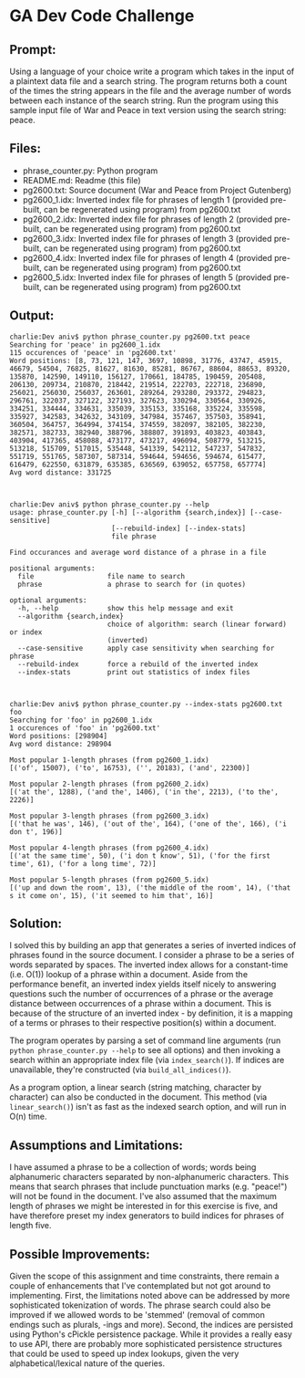 # GA Dev Code Challenge

## Prompt:
Using a language of your choice write a program which takes in the input of a plaintext data file and a search string. The program returns both a count of the times the string appears in the file and the average number of words between each instance of the search string.
Run the program using this sample input file of War and Peace in text version using the search string: peace.

## Files:
* phrase_counter.py: Python program
* README.md: Readme (this file)
* pg2600.txt: Source document (War and Peace from Project Gutenberg)
* pg2600_1.idx: Inverted index file for phrases of length 1 (provided pre-built, can be regenerated using program) from pg2600.txt
* pg2600_2.idx: Inverted index file for phrases of length 2 (provided pre-built, can be regenerated using program) from pg2600.txt
* pg2600_3.idx: Inverted index file for phrases of length 3 (provided pre-built, can be regenerated using program) from pg2600.txt
* pg2600_4.idx: Inverted index file for phrases of length 4 (provided pre-built, can be regenerated using program) from pg2600.txt
* pg2600_5.idx: Inverted index file for phrases of length 5 (provided pre-built, can be regenerated using program) from pg2600.txt


## Output:
    charlie:Dev aniv$ python phrase_counter.py pg2600.txt peace
    Searching for 'peace' in pg2600_1.idx
    115 occurences of 'peace' in 'pg2600.txt'
    Word positions: [8, 73, 121, 147, 3697, 10898, 31776, 43747, 45915, 46679, 54504, 76825, 81627, 81630, 85281, 86767, 88604, 88653, 89320, 135870, 142590, 149110, 156127, 170661, 184785, 190459, 205408, 206130, 209734, 210870, 218442, 219514, 222703, 222718, 236890, 256021, 256030, 256037, 263601, 289264, 293280, 293372, 294823, 296761, 322037, 327122, 327193, 327623, 330294, 330564, 330926, 334251, 334444, 334631, 335039, 335153, 335168, 335224, 335598, 335927, 342583, 342632, 343109, 347984, 357467, 357503, 358941, 360504, 364757, 364994, 374154, 374559, 382097, 382105, 382230, 382571, 382733, 382940, 388796, 388807, 391893, 403823, 403843, 403904, 417365, 458088, 473177, 473217, 496094, 508779, 513215, 513218, 515709, 517015, 535448, 541339, 542112, 547237, 547832, 551719, 551765, 587307, 587314, 594644, 594656, 594674, 615477, 616479, 622550, 631879, 635385, 636569, 639052, 657758, 657774]
    Avg word distance: 331725



	charlie:Dev aniv$ python phrase_counter.py --help
	usage: phrase_counter.py [-h] [--algorithm {search,index}] [--case-sensitive]
	                         [--rebuild-index] [--index-stats]
	                         file phrase

	Find occurances and average word distance of a phrase in a file

	positional arguments:
	  file                  file name to search
	  phrase                a phrase to search for (in quotes)

	optional arguments:
	  -h, --help            show this help message and exit
	  --algorithm {search,index}
	                        choice of algorithm: search (linear forward) or index
	                        (inverted)
	  --case-sensitive      apply case sensitivity when searching for phrase
	  --rebuild-index       force a rebuild of the inverted index
	  --index-stats         print out statistics of index files



	charlie:Dev aniv$ python phrase_counter.py --index-stats pg2600.txt foo
	Searching for 'foo' in pg2600_1.idx
	1 occurences of 'foo' in 'pg2600.txt'
	Word positions: [298904]
	Avg word distance: 298904

	Most popular 1-length phrases (from pg2600_1.idx)
	[('of', 15007), ('to', 16753), ('', 20183), ('and', 22300)]

	Most popular 2-length phrases (from pg2600_2.idx)
	[('at the', 1288), ('and the', 1406), ('in the', 2213), ('to the', 2226)]

	Most popular 3-length phrases (from pg2600_3.idx)
	[('that he was', 146), ('out of the', 164), ('one of the', 166), ('i don t', 196)]

	Most popular 4-length phrases (from pg2600_4.idx)
	[('at the same time', 50), ('i don t know', 51), ('for the first time', 61), ('for a long time', 72)]

	Most popular 5-length phrases (from pg2600_5.idx)
	[('up and down the room', 13), ('the middle of the room', 14), ('that s it come on', 15), ('it seemed to him that', 16)]
	
	
## Solution:
I solved this by building an app that generates a series of inverted indices of phrases found in the source document. I consider a phrase to be a series of words separated by spaces. The inverted index allows for a constant-time (i.e. O(1)) lookup of a phrase within a document. Aside from the performance benefit, an inverted index yields itself nicely to answering questions such the number of occurrences of a phrase or the average distance between occurrences of a phrase within a document. This is because of the structure of an inverted index - by definition, it is a mapping of a terms or phrases to their respective position(s) within a document.

The program operates by parsing a set of command line arguments (run `python phrase_counter.py --help` to see all options) and then invoking a search within an appropriate index file (via `index_search()`). If indices are unavailable, they're constructed (via `build_all_indices()`). 

As a program option, a linear search (string matching, character by character) can also be conducted in the document. This method (via `linear_search()`) isn't as fast as the indexed search option, and will run in O(n) time.

## Assumptions and Limitations:
I have assumed a phrase to be a collection of words; words being alphanumeric characters separated by non-alphanumeric characters. This means that search phrases that include punctuation marks (e.g. "peace!") will not be found in the document. I've also assumed that the maximum length of phrases we might be interested in for this exercise is five, and have therefore preset my index generators to build indices for phrases of length five.

## Possible Improvements:
Given the scope of this assignment and time constraints, there remain a couple of enhancements that I've contemplated but not got around to implementing. First, the limitations noted above can be addressed by more sophisticated tokenization of words. The phrase search could also be improved if we allowed words to be 'stemmed' (removal of common endings such as plurals, -ings and more). Second, the indices are persisted using Python's cPickle persistence package. While it provides a really easy to use API, there are probably more sophisticated persistence structures that could be used to speed up index lookups, given the very alphabetical/lexical nature of the queries.